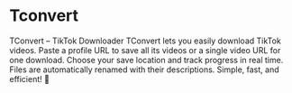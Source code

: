 # Tconvert
TConvert – TikTok Downloader    TConvert lets you easily download TikTok videos. Paste a profile URL to save all its videos or a single video URL for one download. Choose your save location and track progress in real time. Files are automatically renamed with their descriptions. Simple, fast, and efficient! 🚀
